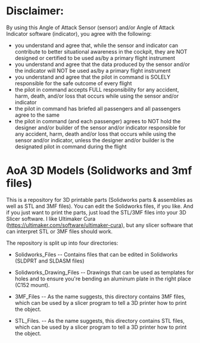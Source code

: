 # Disclaimer:
By using this Angle of Attack Sensor (sensor) and/or Angle of Attack Indicator software (indicator), you agree with the following:
- you understand and agree that, while the sensor and indicator can contribute to better situational awareness in the cockpit, they are NOT designed or certified to be used as/by a primary flight instrument
- you understand and agree that the data produced by the sensor and/or the indicator will NOT be used as/by a primary flight instrument
- you understand and agree that the pilot in command is SOLELY responsible for the safe outcome of every flight
- the pilot in command accepts FULL responsibility for any accident, harm, death, and/or loss that occurs while using the sensor and/or indicator
- the pilot in command has briefed all passengers and all passengers agree to the same
- the pilot in command (and each passenger) agrees to NOT hold the designer and/or builder of the sensor and/or indicator responsible for any accident, harm, death and/or loss that occurs while using the sensor and/or indicator, unless the designer and/or builder is the designated pilot in command during the flight

# AoA 3D Models (Solidworks and 3mf files)
This is a repository for 3D printable parts (Solidworks parts &amp; assemblies as well as STL and 3MF files). You can edit the Solidworks files, if you like. And if you just want to print the parts, 
just load the STL/3MF files into your 3D Slicer software. I like Ultimaker Cura (https://ultimaker.com/software/ultimaker-cura), but any slicer software that can interpret STL or 3MF files should work.

The repository is split up into four directories: 
- Solidworks_Files
-- Contains files that can be edited in Solidworks (SLDPRT and SLDASM files)

- Solidworks_Drawing_Files
-- Drawings that can be used as templates for holes and to ensure you're bending an aluminum plate in the right place (C152 mount).

- 3MF_Files
-- As the name suggests, this directory contains 3MF files, which can be used by a slicer program to tell a 3D printer how to print the object.

- STL_Files. 
-- As the name suggests, this directory contains STL files, which can be used by a slicer program to tell a 3D printer how to print the object.

